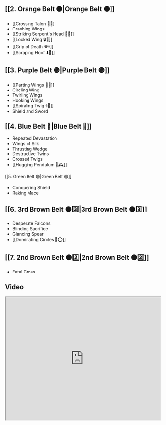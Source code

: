 ## [[2. Orange Belt 🟠|Orange Belt 🟠]]

- [[Crossing Talon 🔀🦅]]
- Crashing Wings
- [[Striking Serpent's Head 🎳🐍]]
- [[Locked Wing 🔒🪽]]
- [[Grip of Death ⚒️💀]]
- [[Scraping Hoof ⬇️🐎]]

## [[3. Purple Belt 🟣|Purple Belt 🟣]]

- [[Parting Wings 🥳🪽]]
- Circling Wing
- Twirling Wings
- Hooking Wings
- [[Spiraling Twig 🌀🌿]]
- Shield and Sword
## [[4. Blue Belt 🔵|Blue Belt 🔵]]

- Repeated Devastation
- Wings of Silk
- Thrusting Wedge
- Destructive Twins
- Crossed Twigs
- [[Hugging Pendulum 🤗🕰️]]

[[5. Green Belt 🟢|Green Belt 🟢]]

- Conquering Shield
- Raking Mace
## [[6. 3rd Brown Belt 🟤3️⃣|3rd Brown Belt 🟤3️⃣]]

- Desperate Falcons
- Blinding Sacrifice
- Glancing Spear
- [[Dominating Circles 💪⭕]]

## [[7. 2nd Brown Belt 🟤2️⃣|2nd Brown Belt 🟤2️⃣]]

- Fatal Cross

## Video

<iframe src="https://www.youtube.com/embed/qSijhi8u3as" width="100%" height="400"></iframe>